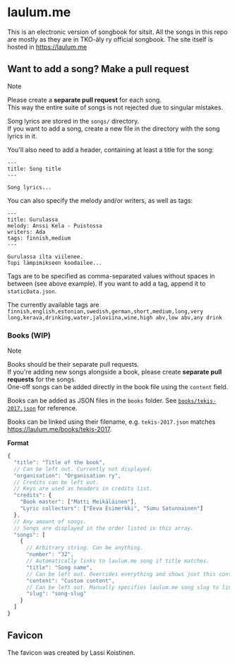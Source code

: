 # laulum.me

This is an electronic version of songbook for sitsit. All the songs in this repo are mostly as they are in TKO-äly ry official songbook. The site itself is hosted in https://laulum.me

## Want to add a song? Make a pull request

> [!NOTE]
> Please create a **separate pull request** for each song.  
> This way the entire suite of songs is not rejected due to singular mistakes.

Song lyrics are stored in the `songs/` directory.  
If you want to add a song, create a new file in the directory with the song lyrics in it.

You'll also need to add a header, containing at least a title for the song:

```
---
title: Song title
---

Song lyrics...
```

You can also specify the melody and/or writers, as well as tags:

```
---
title: Gurulassa
melody: Anssi Kela - Puistossa
writers: Ada
tags: finnish,medium
---

Gurulassa ilta viilenee.
Topi lämpimikseen koodailee...
```

Tags are to be specified as comma-separated values without spaces in between (see above example). If you want to add a tag, append it to `staticData.json`.

The currently available tags are `finnish,english,estonian,swedish,german,short,medium,long,very long,kerava,drinking,water,jaloviina,wine,high abv,low abv,any drink`

### Books (WIP)

> [!NOTE]
> Books should be their separate pull requests.  
> If you're adding new songs alongside a book, please create **separate pull requests** for the songs.  
> One-off songs can be added directly in the book file using the `content` field.

Books can be added as JSON files in the `books` folder. See [`books/tekis-2017.json`](/books/tekis-2017.json) for reference.

Books can be linked using their filename, e.g. `tekis-2017.json` matches https://laulum.me/books/tekis-2017.

**Format**

```js
{
  "title": "Title of the book",
  // Can be left out. Currently not displayed.
  "organisation": "Organisation ry",
  // Credits can be left out.
  // Keys are used as headers in credits list.
  "credits": {
    "Book master": ["Matti Meikäläinen"],
    "Lyric collectors": ["Eeva Esimerkki", "Sumu Satunnainen"]
  },
  // Any amount of songs.
  // Songs are displayed in the order listed in this array.
  "songs": [
    {
      // Arbitrary string. Can be anything.
      "number": "32",
      // Automatically links to laulum.me song if title matches.
      "title": "Song name",
      // Can be left out. Overrides everything and shows just this content alongside number and title.
      "content": "Custom content",
      // Can be left out. Manually specifies laulum.me song slug to link to.
      "slug": "song-slug"
    }
  ]
}
```

## Favicon

The favicon was created by Lassi Koistinen.
